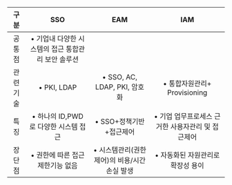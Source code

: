 |   구분		|                         SSO							|                      EAM						|                        IAM							|
|:--------:	|:--------------------------------------------------:	|:--------------------------------------------:	|:-------------------------------------------------:	|
|  공통점	| • 기업내 다양한 시스템의 접근 통합관리 보안 솔루션	|												|														|
| 관련기술	| • PKI, LDAP											| • SSO, AC, LDAP, PKI, 암호화					| • 통합자원관리+ Provisioning							|
|   특징	| • 하나의 ID,PWD로 다양한 시스템 접근					| • SSO+정책기반+접근제어						| • 기업 업무프로세스 근거한 사용자관리 및 접근제어		|
|  장단점	| • 권한에 따른 접근제한기능 없음						| • 시스템관리(권한제어)의 비용/시간 손실 발생		| • 자동화된 자원관리로 확장성 용이						|
